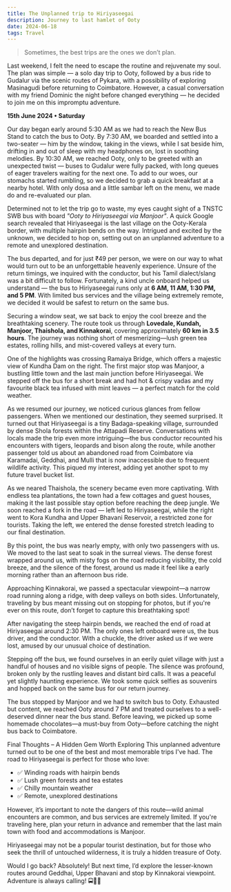 ```yaml
---
title: The Unplanned trip to Hiriyaseegai
description: Journey to last hamlet of Ooty
date: 2024-06-18
tags: Travel
---
```


> Sometimes, the best trips are the ones we don’t plan. 

Last weekend, I felt the need to escape the routine and rejuvenate my soul. The plan was simple — a solo day trip to Ooty, followed by a bus ride to Gudalur via the scenic routes of Pykara, with a possibility of exploring Masinagudi before returning to Coimbatore. However, a casual conversation with my friend Dominic the night before changed everything — he decided to join me on this impromptu adventure.

**15th June 2024 • Saturday**

Our day began early around 5:30 AM as we had to reach the New Bus Stand to catch the bus to Ooty. By 7:30 AM, we boarded and settled into a two-seater — him by the window, taking in the views, while I sat beside him, drifting in and out of sleep with my headphones on, lost in soothing melodies. By 10:30 AM, we reached Ooty, only to be greeted with an unexpected twist — buses to Gudalur were fully packed, with long queues of eager travelers waiting for the next one. To add to our woes, our stomachs started rumbling, so we decided to grab a quick breakfast at a nearby hotel. With only dosa and a little sambar left on the menu, we made do and re-evaluated our plan.

Determined not to let the trip go to waste, my eyes caught sight of a TNSTC SWB bus with board _"Ooty to Hiriyaseegai via Manjoor"_. A quick Google search revealed that Hiriyaseegai is the last village on the Ooty-Kerala border, with multiple hairpin bends on the way. Intrigued and excited by the unknown, we decided to hop on, setting out on an unplanned adventure to a remote and unexplored destination.

The bus departed, and for just ₹49 per person, we were on our way to what would turn out to be an unforgettable heavenly experience. Unsure of the return timings, we inquired with the conductor, but his Tamil dialect/slang was a bit difficult to follow. Fortunately, a kind uncle onboard helped us understand — the bus to Hiriyaseegai runs only at **6 AM, 11 AM, 1:30 PM, and 5 PM**. With limited bus services and the village being extremely remote, we decided it would be safest to return on the same bus.

Securing a window seat, we sat back to enjoy the cool breeze and the breathtaking scenery. The route took us through **Lovedale, Kundah, Manjoor, Thaishola, and Kinnakorai**, covering approximately **60 km in 3.5 hours**. The journey was nothing short of mesmerizing—lush green tea estates, rolling hills, and mist-covered valleys at every turn.

One of the highlights was crossing Ramaiya Bridge, which offers a majestic view of Kundha Dam on the right. The first major stop was Manjoor, a bustling little town and the last main junction before Hiriyaseegai. We stepped off the bus for a short break and had hot & crispy vadas and my favourite black tea infused with mint leaves — a perfect match for the cold weather.

As we resumed our journey, we noticed curious glances from fellow passengers. When we mentioned our destination, they seemed surprised. It turned out that Hiriyaseegai is a tiny Badaga-speaking village, surrounded by dense Shola forests within the Attapadi Reserve. Conversations with locals made the trip even more intriguing—the bus conductor recounted his encounters with tigers, leopards and bison along the route, while another passenger told us about an abandoned road from Coimbatore via Karamadai, Geddhai, and Mulli that is now inaccessible due to frequent wildlife activity. This piqued my interest, adding yet another spot to my future travel bucket list.

As we neared Thaishola, the scenery became even more captivating. With endless tea plantations, the town had a few cottages and guest houses, making it the last possible stay option before reaching the deep jungle. We soon reached a fork in the road — left led to Hiriyaseegai, while the right went to Kora Kundha and Upper Bhavani Reservoir, a restricted zone for tourists. Taking the left, we entered the dense forested stretch leading to our final destination.

By this point, the bus was nearly empty, with only two passengers with us. We moved to the last seat to soak in the surreal views. The dense forest wrapped around us, with misty fogs on the road reducing visibility, the cold breeze, and the silence of the forest, around us made it feel like a early morning rather than an afternoon bus ride.

Approaching Kinnakorai, we passed a spectacular viewpoint—a narrow road running along a ridge, with deep valleys on both sides. Unfortunately, traveling by bus meant missing out on stopping for photos, but if you're ever on this route, don’t forget to capture this breathtaking spot!

After navigating the steep hairpin bends, we reached the end of road at Hiriyaseegai around 2:30 PM. The only ones left onboard were us, the bus driver, and the conductor. With a chuckle, the driver asked us if we were lost, amused by our unusual choice of destination.

Stepping off the bus, we found ourselves in an eerily quiet village with just a handful of houses and no visible signs of people. The silence was profound, broken only by the rustling leaves and distant bird calls. It was a peaceful yet slightly haunting experience. We took some quick selfies as souvenirs and hopped back on the same bus for our return journey.

The bus stopped by Manjoor and we had to switch bus to Ooty. Exhausted but content, we reached Ooty around 7 PM and treated ourselves to a well-deserved dinner near the bus stand. Before leaving, we picked up some homemade chocolates—a must-buy from Ooty—before catching the night bus back to Coimbatore.

Final Thoughts – A Hidden Gem Worth Exploring
This unplanned adventure turned out to be one of the best and most memorable trips I've had. The road to Hiriyaseegai is perfect for those who love:
- ✅ Winding roads with hairpin bends
- ✅ Lush green forests and tea estates
- ✅ Chilly mountain weather
- ✅ Remote, unexplored destinations

However, it’s important to note the dangers of this route—wild animal encounters are common, and bus services are extremely limited. If you're traveling here, plan your return in advance and remember that the last main town with food and accommodations is Manjoor.

Hiriyaseegai may not be a popular tourist destination, but for those who seek the thrill of untouched wilderness, it is truly a hidden treasure of Ooty.

Would I go back? Absolutely! But next time, I’d explore the lesser-known routes around Geddhai, Upper Bhavani and stop by Kinnakorai viewpoint. Adventure is always calling! 🚍🌲✨
